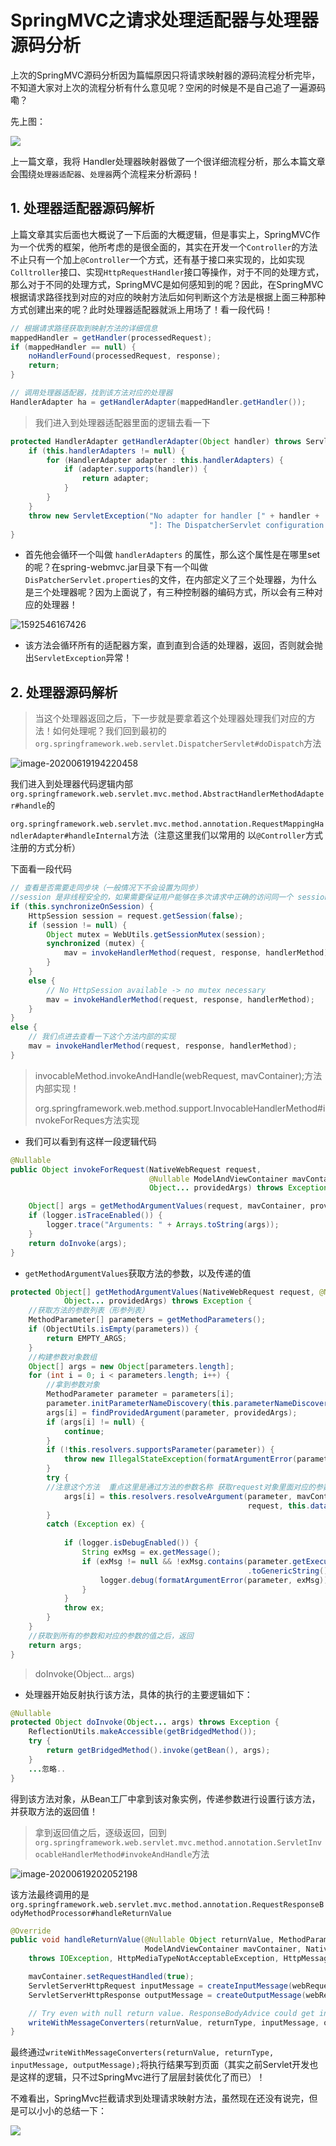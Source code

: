# SpringMVC之请求处理适配器与处理器源码分析

上次的SpringMVC源码分析因为篇幅原因只将请求映射器的源码流程分析完毕，不知道大家对上次的流程分析有什么意见呢？空闲的时候是不是自己追了一遍源码嘞？

先上图：

![](../image/mvc流程图.jpg)

上一篇文章，我将 Handler处理器映射器做了一个很详细流程分析，那么本篇文章会围绕`处理器适配器`、`处理器`两个流程来分析源码！

## 1. 处理器适配器源码解析

上篇文章其实后面也大概说了一下后面的大概逻辑，但是事实上，SpringMVC作为一个优秀的框架，他所考虑的是很全面的，其实在开发一个`Controller`的方法不止只有一个加上`@Controller`一个方式，还有基于接口来实现的，比如实现`Colltroller`接口、实现`HttpRequestHandler`接口等操作，对于不同的处理方式，那么对于不同的处理方式，SpringMVC是如何感知到的呢？因此，在SpringMVC根据请求路径找到对应的对应的映射方法后如何判断这个方法是根据上面三种那种方式创建出来的呢？此时处理器适配器就派上用场了！看一段代码！

```java
// 根据请求路径获取到映射方法的详细信息
mappedHandler = getHandler(processedRequest);
if (mappedHandler == null) {
    noHandlerFound(processedRequest, response);
    return;
}

// 调用处理器适配器，找到该方法对应的处理器
HandlerAdapter ha = getHandlerAdapter(mappedHandler.getHandler());
```

> 我们进入到处理器适配器里面的逻辑去看一下

```java
protected HandlerAdapter getHandlerAdapter(Object handler) throws ServletException {
    if (this.handlerAdapters != null) {
        for (HandlerAdapter adapter : this.handlerAdapters) {
            if (adapter.supports(handler)) {
                return adapter;
            }
        }
    }
    throw new ServletException("No adapter for handler [" + handler +
                               "]: The DispatcherServlet configuration needs to include a                                HandlerAdapter that supports this handler");
}
```

- 首先他会循环一个叫做 `handlerAdapters` 的属性，那么这个属性是在哪里set的呢？在spring-webmvc.jar目录下有一个叫做`DisPatcherServlet.properties`的文件，在内部定义了三个处理器，为什么是三个处理器呢？因为上面说了，有三种控制器的编码方式，所以会有三种对应的处理器！

![1592546167426](../image/1592546167426.png)

- 该方法会循环所有的适配器方案，直到直到合适的处理器，返回，否则就会抛出`ServletException`异常！

## 2. 处理器源码解析

> 当这个处理器返回之后，下一步就是要拿着这个处理器处理我们对应的方法！如何处理呢？我们回到最初的`org.springframework.web.servlet.DispatcherServlet#doDispatch`方法

![image-20200619194220458](../image/image-20200619194220458.png)

我们进入到处理器代码逻辑内部`org.springframework.web.servlet.mvc.method.AbstractHandlerMethodAdapter#handle`的

`org.springframework.web.servlet.mvc.method.annotation.RequestMappingHandlerAdapter#handleInternal`方法（注意这里我们以常用的 以`@Controller`方式注册的方式分析）

下面看一段代码

```java
// 查看是否需要走同步块（一般情况下不会设置为同步）
//session 是非线程安全的，如果需要保证用户能够在多次请求中正确的访问同一个 session ，就要将 synchronizeOnSession 设置为 TRUE 。
if (this.synchronizeOnSession) {
    HttpSession session = request.getSession(false);
    if (session != null) {
        Object mutex = WebUtils.getSessionMutex(session);
        synchronized (mutex) {
            mav = invokeHandlerMethod(request, response, handlerMethod);
        }
    }
    else {
        // No HttpSession available -> no mutex necessary
        mav = invokeHandlerMethod(request, response, handlerMethod);
    }
}
else {
    // 我们点进去查看一下这个方法内部的实现
    mav = invokeHandlerMethod(request, response, handlerMethod);
}
```

> invocableMethod.invokeAndHandle(webRequest, mavContainer);方法内部实现！
>
> org.springframework.web.method.support.InvocableHandlerMethod#invokeForReques方法实现

- 我们可以看到有这样一段逻辑代码

```java
@Nullable
public Object invokeForRequest(NativeWebRequest request, 
                               @Nullable ModelAndViewContainer mavContainer,
                               Object... providedArgs) throws Exception {

    Object[] args = getMethodArgumentValues(request, mavContainer, providedArgs);
    if (logger.isTraceEnabled()) {
        logger.trace("Arguments: " + Arrays.toString(args));
    }
    return doInvoke(args);
}
```

- `getMethodArgumentValues`获取方法的参数，以及传递的值

```java
protected Object[] getMethodArgumentValues(NativeWebRequest request, @Nullable ModelAndViewContainer mavContainer,
			Object... providedArgs) throws Exception {
	//获取方法的参数列表（形参列表）
    MethodParameter[] parameters = getMethodParameters();
    if (ObjectUtils.isEmpty(parameters)) {
        return EMPTY_ARGS;
    }
	//构建参数对象数组
    Object[] args = new Object[parameters.length];
    for (int i = 0; i < parameters.length; i++) {
        //拿到参数对象
        MethodParameter parameter = parameters[i];
        parameter.initParameterNameDiscovery(this.parameterNameDiscoverer);
        args[i] = findProvidedArgument(parameter, providedArgs);
        if (args[i] != null) {
            continue;
        }
        if (!this.resolvers.supportsParameter(parameter)) {
            throw new IllegalStateException(formatArgumentError(parameter, "No suitable 										resolver"));
        }
        try {
        //注意这个方法  重点这里是通过方法的参数名称 获取request对象里面对应的参数赋值给对应的参数对象
            args[i] = this.resolvers.resolveArgument(parameter, mavContainer, 
                                                     request, this.dataBinderFactory);
        }
        catch (Exception ex) {
 
            if (logger.isDebugEnabled()) {
                String exMsg = ex.getMessage();
                if (exMsg != null && !exMsg.contains(parameter.getExecutable()
                                                     .toGenericString())) {
                    logger.debug(formatArgumentError(parameter, exMsg));
                }
            }
            throw ex;
        }
    }
    //获取到所有的参数和对应的参数的值之后，返回
    return args;
}
```

> doInvoke(Object... args)

- 处理器开始反射执行该方法，具体的执行的主要逻辑如下：

```java
@Nullable
protected Object doInvoke(Object... args) throws Exception {
    ReflectionUtils.makeAccessible(getBridgedMethod());
    try {
        return getBridgedMethod().invoke(getBean(), args);
    }
    ...忽略..
}
```

得到该方法对象，从Bean工厂中拿到该对象实例，传递参数进行设置行该方法，并获取方法的返回值！

> 拿到返回值之后，逐级返回，回到`org.springframework.web.servlet.mvc.method.annotation.ServletInvocableHandlerMethod#invokeAndHandle`方法

![image-20200619202052198](../image/image-20200619202052198.png)



该方法最终调用的是`org.springframework.web.servlet.mvc.method.annotation.RequestResponseBodyMethodProcessor#handleReturnValue`

```java
@Override
public void handleReturnValue(@Nullable Object returnValue, MethodParameter returnType,
                              ModelAndViewContainer mavContainer, NativeWebRequest webRequest)
    throws IOException, HttpMediaTypeNotAcceptableException, HttpMessageNotWritableException {

    mavContainer.setRequestHandled(true);
    ServletServerHttpRequest inputMessage = createInputMessage(webRequest);
    ServletServerHttpResponse outputMessage = createOutputMessage(webRequest);

    // Try even with null return value. ResponseBodyAdvice could get involved.
    writeWithMessageConverters(returnValue, returnType, inputMessage, outputMessage);
}
```

最终通过`writeWithMessageConverters(returnValue, returnType, inputMessage, outputMessage);`将执行结果写到页面（其实之前Servlet开发也是这样的逻辑，只不过SpringMvc进行了层层封装优化了而已）！

不难看出，SpringMvc拦截请求到处理请求映射方法，虽然现在还没有说完，但是可以小小的总结一下：

![](../image/springmvc流程.png)